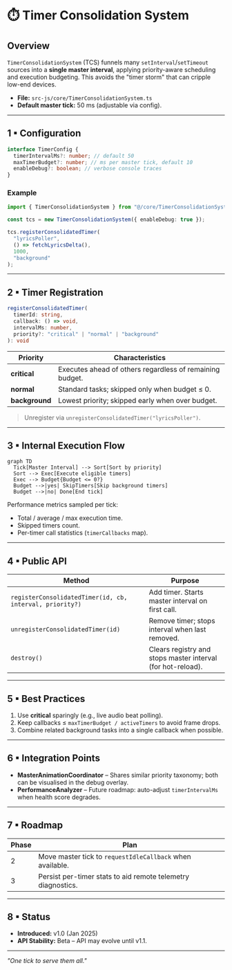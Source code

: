 # ⏱️ Timer Consolidation System

## Overview

`TimerConsolidationSystem` (TCS) funnels many `setInterval`/`setTimeout` sources into a **single master interval**, applying priority-aware scheduling and execution budgeting. This avoids the "timer storm" that can cripple low-end devices.

- **File:** `src-js/core/TimerConsolidationSystem.ts`
- **Default master tick:** 50 ms (adjustable via config).

---

## 1 ▪ Configuration

```ts
interface TimerConfig {
  timerIntervalMs?: number; // default 50
  maxTimerBudget?: number; // ms per master tick, default 10
  enableDebug?: boolean; // verbose console traces
}
```

### Example

```ts
import { TimerConsolidationSystem } from "@/core/TimerConsolidationSystem";

const tcs = new TimerConsolidationSystem({ enableDebug: true });

tcs.registerConsolidatedTimer(
  "lyricsPoller",
  () => fetchLyricsDelta(),
  1000,
  "background"
);
```

---

## 2 ▪ Timer Registration

```ts
registerConsolidatedTimer(
  timerId: string,
  callback: () => void,
  intervalMs: number,
  priority?: "critical" | "normal" | "background"
): void
```

| Priority       | Characteristics                                          |
| -------------- | -------------------------------------------------------- |
| **critical**   | Executes ahead of others regardless of remaining budget. |
| **normal**     | Standard tasks; skipped only when budget ≤ 0.            |
| **background** | Lowest priority; skipped early when over budget.         |

> Unregister via `unregisterConsolidatedTimer("lyricsPoller")`.

---

## 3 ▪ Internal Execution Flow

```mermaid
graph TD
  Tick[Master Interval] --> Sort[Sort by priority]
  Sort --> Exec[Execute eligible timers]
  Exec --> Budget{Budget <= 0?}
  Budget -->|yes| SkipTimers[Skip background timers]
  Budget -->|no| Done[End tick]
```

Performance metrics sampled per tick:

- Total / average / max execution time.
- Skipped timers count.
- Per-timer call statistics (`timerCallbacks` map).

---

## 4 ▪ Public API

| Method                                                   | Purpose                                                     |
| -------------------------------------------------------- | ----------------------------------------------------------- |
| `registerConsolidatedTimer(id, cb, interval, priority?)` | Add timer. Starts master interval on first call.            |
| `unregisterConsolidatedTimer(id)`                        | Remove timer; stops interval when last removed.             |
| `destroy()`                                              | Clears registry and stops master interval (for hot-reload). |

---

## 5 ▪ Best Practices

1. Use **critical** sparingly (e.g., live audio beat polling).
2. Keep callbacks ≤ `maxTimerBudget / activeTimers` to avoid frame drops.
3. Combine related background tasks into a single callback when possible.

---

## 6 ▪ Integration Points

- **MasterAnimationCoordinator** – Shares similar priority taxonomy; both can be visualised in the debug overlay.
- **PerformanceAnalyzer** – Future roadmap: auto-adjust `timerIntervalMs` when health score degrades.

---

## 7 ▪ Roadmap

| Phase | Plan                                                         |
| ----- | ------------------------------------------------------------ |
| 2     | Move master tick to `requestIdleCallback` when available.    |
| 3     | Persist per-timer stats to aid remote telemetry diagnostics. |

---

## 8 ▪ Status

- **Introduced:** v1.0 (Jan 2025)
- **API Stability:** Beta – API may evolve until v1.1.

---

_"One tick to serve them all."_

